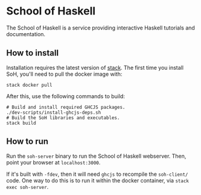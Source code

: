 School of Haskell
=================

The School of Haskell is a service providing interactive Haskell
tutorials and documentation.

How to install
--------------

Installation requires the latest version of
[stack](https://github.com/commercialhaskell/stack).  The first time
you install SoH, you'll need to pull the docker image with:

```
stack docker pull
```

After this, use the following commands to build:

```
# Build and install required GHCJS packages.
./dev-scripts/install-ghcjs-deps.sh
# Build the SoH libraries and executables.
stack build
```

How to run
----------

Run the `soh-server` binary to run the School of Haskell webserver.
Then, point your browser at `localhost:3000`.

If it's built with `-fdev`, then it will need `ghcjs` to recompile the
`soh-client/` code.  One way to do this is to run it within the
docker container, via `stack exec soh-server`.
